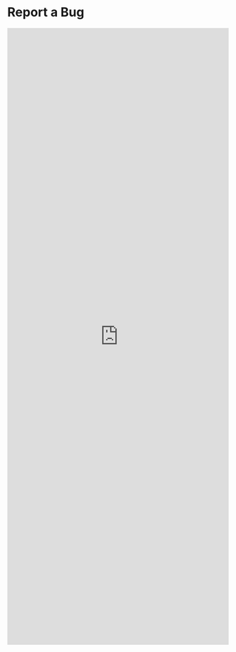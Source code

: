 # Report a Bug

<iframe src="https://docs.google.com/forms/d/e/1FAIpQLSceS0T3qRlfGQQo0-Bnii2G02Wc4tRiG2fAvVHY4aLxNMk2Ng/viewform?embedded=true" width="100%" height="1400px" frameborder="0" marginheight="0" marginwidth="0" style="overflow-y=hidden;" >Loading…</iframe>

